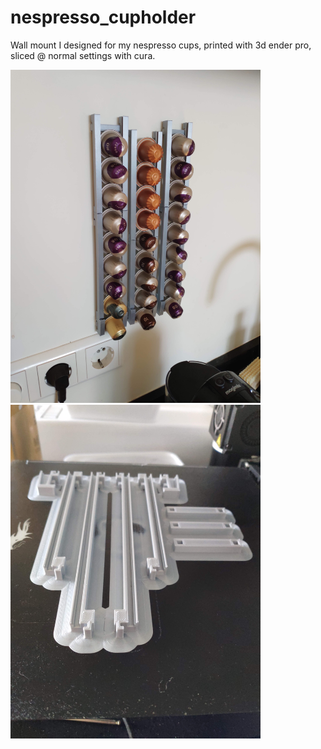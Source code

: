# nespresso_cupholder

Wall mount I designed for my nespresso cups, printed with 3d ender pro, sliced @ normal settings with cura.

<img src="wall_preview.jpg"  width="400">
<img src="printed_preview.jpg"  width="400">

